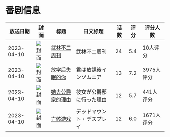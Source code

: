 # 番剧信息

|放送日期|封面|标题|日文标题|话数|评分|评分人数|
|---|---|---|---|---|---|---|
|2023-04-10|![封面](https://lain.bgm.tv/pic/cover/c/a5/7b/358569_uPCKK.jpg)|[武林不二周刊](https://bangumi.tv/subject/358569)|武林不二周刊|24|5.4|10人评分|
|2023-04-10|![封面](https://lain.bgm.tv/pic/cover/c/0e/c3/365437_O84Is.jpg)|[放学后失眠的你](https://bangumi.tv/subject/365437)|君は放課後インソムニア|13|7.2|3975人评分|
|2023-04-10|![封面](https://lain.bgm.tv/pic/cover/c/56/50/390712_QjcQp.jpg)|[她去公爵家的理由](https://bangumi.tv/subject/390712)|彼女が公爵邸に行った理由|12|5.7|441人评分|
|2023-04-10|![封面](https://lain.bgm.tv/pic/cover/c/67/45/408013_5Z5Q3.jpg)|[亡骸游戏](https://bangumi.tv/subject/408013)|デッドマウント・デスプレイ|12|6.0|1671人评分|
